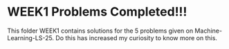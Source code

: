 # WEEK1 Problems Completed!!!

This folder WEEK1 contains solutions for the 5 problems given on Machine-Learning-LS-25. Do this has increased my curiosity to know more on this.
